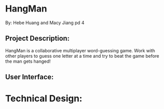 # **H**ang**M**an
By: Hebe Huang and Macy Jiang pd 4

## Project Description:
HangMan is a collaborative multiplayer word-guessing game. Work with other players to guess one letter at a time and try to beat the game before the man gets hanged! 

## User Interface:

# Technical Design:
## 
